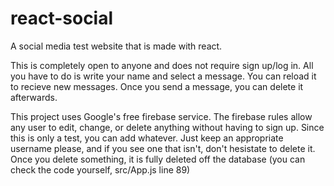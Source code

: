 # react-social
A social media test website that is made with react.

This is completely open to anyone and does not require sign up/log in. All you have to do is write your name and select a message. You can reload it to recieve new messages. Once you send a message, you can delete it afterwards.

This project uses Google's free firebase service. The firebase rules allow any user to edit, change, or delete anything without having to sign up. Since this is only a test, you can add whatever. Just keep an appropriate username please, and if you see one that isn't, don't hesistate to delete it. Once you delete something, it is fully deleted off the database (you can check the code yourself, src/App.js line 89)
